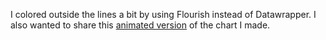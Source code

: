 I colored outside the lines a bit by using Flourish instead of Datawrapper. I also wanted to share this [animated version][1] of the chart I made.

[1]: https://public.flourish.studio/visualisation/11664416/
